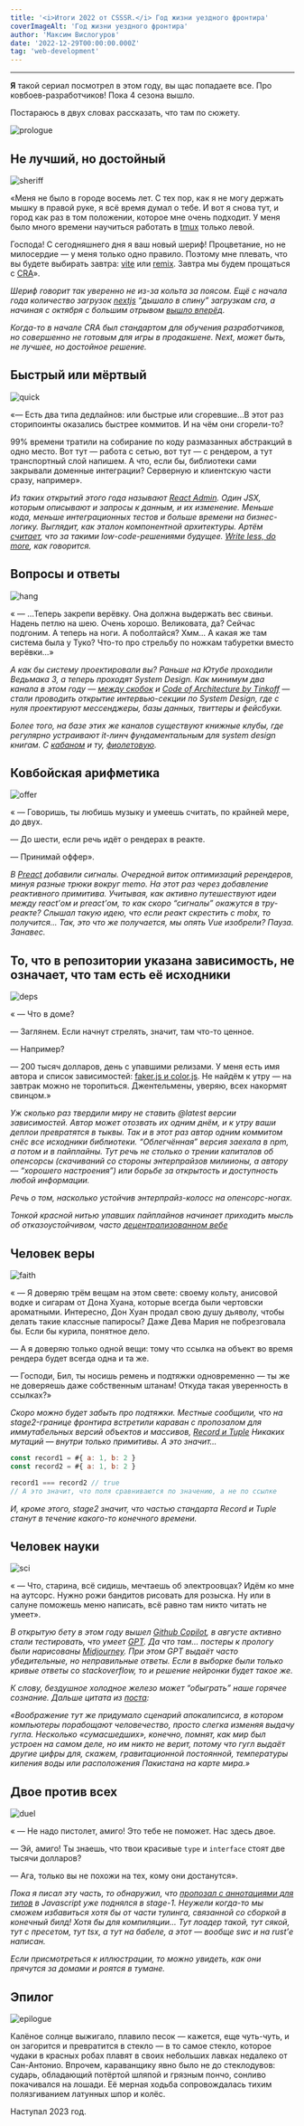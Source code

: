 ```yaml
---
title: '<i>Итоги 2022 от CSSSR.</i> Год жизни уездного фронтира'
coverImageAlt: 'Год жизни уездного фронтира'
author: 'Максим Вислогуров'
date: '2022-12-29T00:00:00.000Z'
tag: 'web-development'
---
```


---

**Я** такой сериал посмотрел в этом году, вы щас попадаете все. Про ковбоев-разработчиков!  Пока 4 сезона вышло.

Постараюсь в двух словах рассказать, что там по сюжету.

<Img imageName='prologue' alt='prologue'/>

## Не лучший, но достойный

<Img imageName='sheriff' alt='sheriff'/>

«Меня не было в городе восемь лет. С тех пор, как я не могу держать мышку в правой руке, я всё время думал о тебе. И вот я снова тут, и город как раз в том положении, которое мне очень подходит. У меня было много времени научиться работать в [tmux](https://github.com/tmux/tmux/wiki) только левой.

Господа! С сегодняшнего дня я ваш новый шериф! Процветание, но не милосердие — у меня только одно правило. Поэтому мне плевать, что вы будете выбирать завтра: [vite](https://vitejs.dev/) или [remix](https://remix.run/). Завтра мы будем прощаться с [CRA](https://create-react-app.dev/)».

*Шериф говорит так уверенно не из-за кольта за поясом. Ещё с начала года количество загрузок [nextjs](https://nextjs.org/) “дышало в спину” загрузкам cra, а начиная с октября с большим отрывом [вышло вперёд](https://twitter.com/leeerob/status/1589838795280879616).*

*Когда-то в начале CRA был стандартом для обучения разработчиков, но совершенно не готовым для игры в продакшене. Next, может быть, не лучшее, но достойное решение.*

## Быстрый или мёртвый

<Img imageName='quick' alt='quick'/>

«— Есть два типа дедлайнов: или быстрые или сгоревшие…В этот раз сторипоинты оказались быстрее коммитов. И на чём они сгорели-то?

99% времени тратили на собирание по коду размазанных абстракций в одно место. Вот тут — работа с сетью, вот тут — с рендером, а тут транспортный слой напишем. А что, если бы, библиотеки сами закрывали доменные интеграции? Серверную и клиентскую части сразу, например».

*Из таких открытий этого года называют [React Admin](https://marmelab.com/react-admin/). Один JSX, которым описывают и запросы к данным, и их изменение. Меньше кода, меньше интеграционных тестов и больше времени на бизнес-логику. Выглядит, как эталон компонентной архитектуры. Артём [считает](https://t.me/artalog/136), что за такими low-code-решениями будущее. [Write less, do more](https://jquery.com/), как говорится.*

## Вопросы и ответы

<Img imageName='hang' alt='hang'/>

« — …Теперь закрепи верёвку. Она должна выдержать вес свиньи. Надень петлю на шею. Очень хорошо. Великовата, да?  Сейчас подгоним. А теперь на ноги. А поболтайся? Хмм… А какая же там система была у Туко? Что-то про стрельбу по ножкам табуретки вместо верёвки…»

*А как бы систему проектировали вы?* *Раньше на Ютубе проходили Ведьмака 3, а теперь проходят System Design. Как минимум два канала в этом году — [между скобок](https://www.youtube.com/channel/UCFPfUAT-o8BZ5vsqAcy7gcw) и [Code of Architecture by Tinkoff](https://www.youtube.com/watch?v=ltencqkEGxQ&list=PLLrf_044z4JpIlGkIDn6sdBstsTkKMXU6&index=1) — стали проводить открытие интервью-секции по System Design, где с нуля проектируют мессенджеры, базы данных, твиттеры и фейсбуки.* 

*Более того, на базе этих же каналов существуют книжные клубы, где регулярно устраивают it-линч фундаментальным для system design книгам. С [кабаном](https://www.oreilly.com/library/view/designing-data-intensive-applications/9781491903063/) и ту, [фиолетовую](https://www.oreilly.com/library/view/technology-strategy-patterns/9781492040866/).*

## Ковбойская арифметика

<Img imageName='offer' alt='offer'/>

« — Говоришь, ты любишь музыку и умеешь считать, по крайней мере, до двух.

— До шести, если речь идёт о рендерах в реакте. 

— Принимай оффер».

*В [Preact](https://preactjs.com/guide/v10/signals/) добавили сигналы.* *Очередной виток оптимизаций ререндеров, минуя разные трюки вокруг memo. На этот раз через добавление реактивного примитива. Учитывая, как активно путешествуют идеи между react’ом и preact’ом, то как скоро “сигналы” окажутся в тру-реакте? Слышал такую идею, что если реакт скрестить с mobx, то получится… Так, это что же получается, мы опять Vue изобрели? Пауза. Занавес.*

## То, что в репозитории указана зависимость, не означает, что там есть её исходники

<Img imageName='deps' alt='deps'/>

« — Что в доме?

— Заглянем. Если начнут стрелять, значит, там что-то ценное.

— Например?

— 200 тысяч долларов, день с упавшими релизами. У меня есть имя автора и список зависимостей: [faker.js и color.js](https://habr.com/ru/post/599767/). Не найдём к утру — на завтрак можно не торопиться. Джентельмены, уверяю, всех накормят свинцом.»

*Уж сколько раз твердили миру не ставить @latest версии зависимостей. Автор может отозвать их одним днём, и к утру ваши деплои превратятся в тыквы. Так и в этот раз автор одним коммитом снёс все исходники библиотеки. “Облегчённая” версия заехала в npm, а потом и в пайплайны. Тут речь не столько о трении капиталов об опенсорсы (скачиваний со стороны энтерпрайзов милиионы, а автору — “хорошего настроения”) или борьбе за открытость и доступность любой информации.* 

*Речь о том, насколько устойчив энтерпрайз-колосc на опенсорс-ногах.*

*Тонкой красной нитью упавших пайплайнов начинает приходить мысль об отказоустойчивом, часто [децентрализованном вебе](https://vas3k.ru/blog/unstoppable_web/)*

## Человек веры

<Img imageName='faith' alt='faith'/>

« — Я доверяю трём вещам на этом свете: своему кольту, анисовой водке и сигарам от Дона Хуана, которые всегда были чертовски ароматными. Интересно, Дон Хуан продал свою душу дьяволу, чтобы делать такие классные папиросы? Даже Дева Мария не побрезговала бы. Если бы курила, понятное дело.

—  А я доверяю только одной вещи: тому что ссылка на объект во время рендера будет всегда одна и та же.

— Господи, Бил, ты носишь ремень и подтяжки одновременно — ты же не доверяешь даже собственным штанам! Откуда такая уверенность в ссылках?»

*Скоро можно будет забыть про подтяжки.* *Местные сообщили, что на stage2-границе фронтира встретили караван с пропозалом для иммутабельных версий объектов и массивов, [Record и Tuple](https://github.com/tc39/proposal-record-tuple) Никаких мутаций — внутри только примитивы. А это значит...*

```jsx
const record1 = #{ a: 1, b: 2 } 
const record2 = #{ a: 1, b: 2 }

record1 === record2 // true
// А это значит, что поля сравниваются по значению, а не по ссылке
```

*И, кроме этого, stage2 значит, что частью стандарта Record и Tuple станут в течение какого-то конечного времени.*

## Человек науки

<Img imageName='sci' alt='sci'/>

« — Что, старина, всё сидишь, мечтаешь об электроовцах? Идём ко мне на аутсорс. Нужно рожи бандитов рисовать для розыска. Ну или в салуне поможешь меню написать, всё равно там никто читать не умеет».

*В открытую бету в этом году вышел [Github Copilot](https://github.com/features/copilot), в августе активно стали тестировать, что умеет [GPT](https://chat.openai.com/chat). Да что там… постеры к прологу были нарисованы [Midjourney](https://midjourney.com/home/). При этом GPT выдаёт часто убедительные, но неправильные ответы. Если в выборке были только кривые ответы со stackoverflow, то и решение нейронки будет такое же.* 

*К слову, бездушное холодное железо может “обыграть” наше горячее сознание. Дальше цитата из [поста](https://t.me/nikitonsky_pub/431):* 

*«Воображение тут же придумало сценарий апокалипсиса, в котором компьютеры порабощают человечество, просто слегка изменяя выдачу гугла. Несколько «сумасшедших», конечно, помнят, как мир был устроен на самом деле, но им никто не верит, потому что гугл выдаёт другие цифры для, скажем, гравитационной постоянной, температуры кипения воды или расположения Пакистана на карте мира.»*

## Двое против всех

<Img imageName='duel' alt='duel'/>

« — Не надо пистолет, амиго! Это тебе не поможет. Нас здесь двое.

— Эй, амиго! Ты знаешь, что твои красивые `type` и `interface` стоят две тысячи долларов?

— Ага, только вы не похожи на тех, кому они достанутся».

*Пока я писал эту часть, то обнаружил, что [пропозал с аннотациями для типов](https://devblogs.microsoft.com/typescript/a-proposal-for-type-syntax-in-javascript/) в Javascript уже поднялся в stage-1. Неужели когда-то мы сможем избавиться хотя бы от части тулинга, связанной со сборкой в конечный билд! Хотя бы для компиляции… Тут лоадер такой, тут сякой, тут с пресетом, тут tsx, а тут на бабеле, а этот — вообще swc и на rust’е написан.*

*Если присмотреться к иллюстрации, то можно увидеть, как они прячутся за домами и роятся в тумане.*

## Эпилог

<Img imageName='epilogue' alt='epilogue'/>

Калёное солнце выжигало, плавило песок — кажется, еще чуть-чуть, и он загорится и превратится в стекло — в то самое стекло, которое чудаки в красных робах плавят в своих небольших лавках недалеко от Сан-Антонио. Впрочем, караванщику явно было не до стеклодувов: сударь, обладающий потёртой шляпой и грязным пончо, сонливо покачивался на лошади. Её мерная ходьба сопровождалась тихим полязгиванием латунных шпор и колёс.

Наcтупал 2023 год.